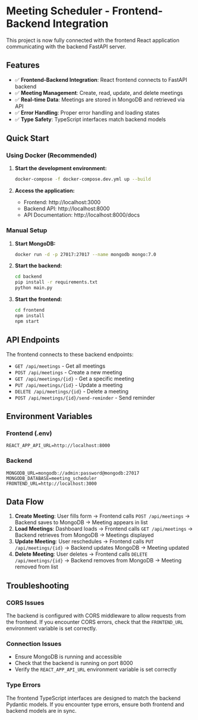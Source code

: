 # Meeting Scheduler - Frontend-Backend Integration

This project is now fully connected with the frontend React application communicating with the backend FastAPI server.

## Features

- ✅ **Frontend-Backend Integration**: React frontend connects to FastAPI backend
- ✅ **Meeting Management**: Create, read, update, and delete meetings
- ✅ **Real-time Data**: Meetings are stored in MongoDB and retrieved via API
- ✅ **Error Handling**: Proper error handling and loading states
- ✅ **Type Safety**: TypeScript interfaces match backend models

## Quick Start

### Using Docker (Recommended)

1. **Start the development environment:**
   ```bash
   docker-compose -f docker-compose.dev.yml up --build
   ```

2. **Access the application:**
   - Frontend: http://localhost:3000
   - Backend API: http://localhost:8000
   - API Documentation: http://localhost:8000/docs

### Manual Setup

1. **Start MongoDB:**
   ```bash
   docker run -d -p 27017:27017 --name mongodb mongo:7.0
   ```

2. **Start the backend:**
   ```bash
   cd backend
   pip install -r requirements.txt
   python main.py
   ```

3. **Start the frontend:**
   ```bash
   cd frontend
   npm install
   npm start
   ```

## API Endpoints

The frontend connects to these backend endpoints:

- `GET /api/meetings` - Get all meetings
- `POST /api/meetings` - Create a new meeting
- `GET /api/meetings/{id}` - Get a specific meeting
- `PUT /api/meetings/{id}` - Update a meeting
- `DELETE /api/meetings/{id}` - Delete a meeting
- `POST /api/meetings/{id}/send-reminder` - Send reminder

## Environment Variables

### Frontend (.env)
```
REACT_APP_API_URL=http://localhost:8000
```

### Backend
```
MONGODB_URL=mongodb://admin:password@mongodb:27017
MONGODB_DATABASE=meeting_scheduler
FRONTEND_URL=http://localhost:3000
```

## Data Flow

1. **Create Meeting**: User fills form → Frontend calls `POST /api/meetings` → Backend saves to MongoDB → Meeting appears in list
2. **Load Meetings**: Dashboard loads → Frontend calls `GET /api/meetings` → Backend retrieves from MongoDB → Meetings displayed
3. **Update Meeting**: User reschedules → Frontend calls `PUT /api/meetings/{id}` → Backend updates MongoDB → Meeting updated
4. **Delete Meeting**: User deletes → Frontend calls `DELETE /api/meetings/{id}` → Backend removes from MongoDB → Meeting removed from list

## Troubleshooting

### CORS Issues
The backend is configured with CORS middleware to allow requests from the frontend. If you encounter CORS errors, check that the `FRONTEND_URL` environment variable is set correctly.

### Connection Issues
- Ensure MongoDB is running and accessible
- Check that the backend is running on port 8000
- Verify the `REACT_APP_API_URL` environment variable is set correctly

### Type Errors
The frontend TypeScript interfaces are designed to match the backend Pydantic models. If you encounter type errors, ensure both frontend and backend models are in sync.
